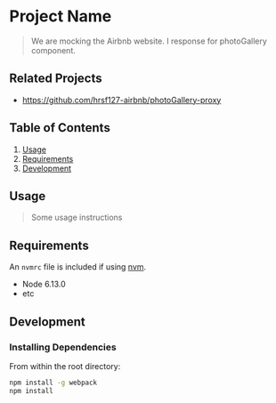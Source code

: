 # Project Name

> We are mocking the Airbnb website. I response for photoGallery component.

## Related Projects

  - https://github.com/hrsf127-airbnb/photoGallery-proxy
  

## Table of Contents

1. [Usage](#Usage)
1. [Requirements](#requirements)
1. [Development](#development)

## Usage

> Some usage instructions

## Requirements

An `nvmrc` file is included if using [nvm](https://github.com/creationix/nvm).

- Node 6.13.0
- etc

## Development

### Installing Dependencies

From within the root directory:

```sh
npm install -g webpack
npm install
```

